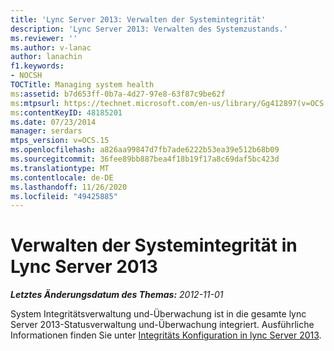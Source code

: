 ```yaml
---
title: 'Lync Server 2013: Verwalten der Systemintegrität'
description: 'Lync Server 2013: Verwalten des Systemzustands.'
ms.reviewer: ''
ms.author: v-lanac
author: lanachin
f1.keywords:
- NOCSH
TOCTitle: Managing system health
ms:assetid: b7d653ff-0b7a-4d27-97e8-63f87c9be62f
ms:mtpsurl: https://technet.microsoft.com/en-us/library/Gg412897(v=OCS.15)
ms:contentKeyID: 48185201
ms.date: 07/23/2014
manager: serdars
mtps_version: v=OCS.15
ms.openlocfilehash: a826aa99847d7fb7ade6222b53ea39e512b68b09
ms.sourcegitcommit: 36fee89bb887bea4f18b19f17a8c69daf5bc423d
ms.translationtype: MT
ms.contentlocale: de-DE
ms.lasthandoff: 11/26/2020
ms.locfileid: "49425885"
---
```

# <a name="managing-system-health-in-lync-server-2013"></a>Verwalten der Systemintegrität in Lync Server 2013

<div data-xmlns="http://www.w3.org/1999/xhtml">

<div class="topic" data-xmlns="http://www.w3.org/1999/xhtml" data-msxsl="urn:schemas-microsoft-com:xslt" data-cs="https://msdn.microsoft.com/">

<div data-asp="https://msdn2.microsoft.com/asp">



</div>

<div id="mainSection">

<div id="mainBody">

<span> </span>

_**Letztes Änderungsdatum des Themas:** 2012-11-01_

System Integritätsverwaltung und-Überwachung ist in die gesamte lync Server 2013-Statusverwaltung und-Überwachung integriert. Ausführliche Informationen finden Sie unter [Integritäts Konfiguration in lync Server 2013](lync-server-2013-health-configuration-in-lync-server.md).

</div>

<span> </span>

</div>

</div>

</div>

